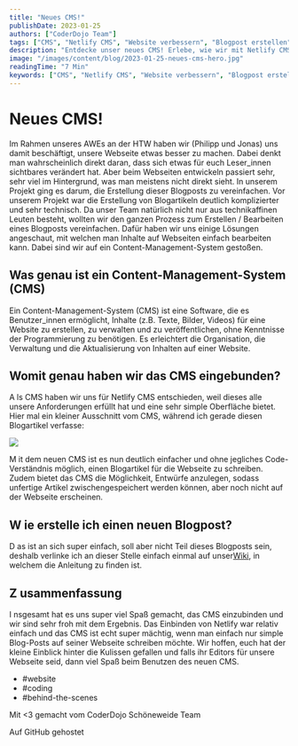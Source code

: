 ```yaml
---
title: "Neues CMS!"
publishDate: 2023-01-25
authors: ["CoderDojo Team"]
tags: ["CMS", "Netlify CMS", "Website verbessern", "Blogpost erstellen", "Content-Management", "Hinter den Kulissen", "Webseitenentwicklung", "einfaches Bloggen", "HTW Berlin", "CoderDojo Schöneweide"]
description: "Entdecke unser neues CMS! Erlebe, wie wir mit Netlify CMS die Blogpost-Erstellung für unsere Webseite vereinfacht haben. Einfache Bedienung für alle."
image: "/images/content/blog/2023-01-25-neues-cms-hero.jpg"
readingTime: "7 Min"
keywords: ["CMS", "Netlify CMS", "Website verbessern", "Blogpost erstellen", "Content-Management", "Hinter den Kulissen", "Webseitenentwicklung", "einfaches Bloggen", "HTW Berlin", "CoderDojo Schöneweide"]
---
```


# Neues CMS!

Im Rahmen unseres AWEs an der HTW haben wir (Philipp und Jonas) uns damit beschäftigt, unsere Webseite etwas besser zu machen. Dabei denkt man wahrscheinlich direkt daran, dass sich etwas für euch Leser_innen sichtbares verändert hat. Aber beim Webseiten entwickeln passiert sehr, sehr viel im Hintergrund, was man meistens nicht direkt sieht. In unserem Projekt ging es darum, die Erstellung dieser Blogposts zu vereinfachen. Vor unserem Projekt war die Erstellung von Blogartikeln deutlich komplizierter und sehr technisch. Da unser Team natürlich nicht nur aus technikaffinen Leuten besteht, wollten wir den ganzen Prozess zum Erstellen / Bearbeiten eines Blogposts vereinfachen. Dafür haben wir uns einige Lösungen angeschaut, mit welchen man Inhalte auf Webseiten einfach bearbeiten kann. Dabei sind wir auf ein Content-Management-System gestoßen.

## Was genau ist ein Content-Management-System (CMS)

Ein Content-Management-System (CMS) ist eine Software, die es Benutzer_innen ermöglicht, Inhalte (z.B. Texte, Bilder, Videos) für eine Website zu erstellen, zu verwalten und zu veröffentlichen, ohne Kenntnisse der Programmierung zu benötigen. Es erleichtert die Organisation, die Verwaltung und die Aktualisierung von Inhalten auf einer Website.

## Womit genau haben wir das CMS eingebunden?

A ls CMS haben wir uns für Netlify CMS entschieden, weil dieses alle unsere Anforderungen erfüllt hat und eine sehr simple Oberfläche bietet. Hier mal ein kleiner Ausschnitt vom CMS, während ich gerade diesen Blogartikel verfasse:

![](/images/cms/screenshot-from-2023-01-27-13-03-30.png)

M it dem neuen CMS ist es nun deutlich einfacher und ohne jegliches Code-Verständnis möglich, einen Blogartikel für die Webseite zu schreiben. Zudem bietet das CMS die Möglichkeit, Entwürfe anzulegen, sodass unfertige Artikel zwischengespeichert werden können, aber noch nicht auf der Webseite erscheinen.

## W ie erstelle ich einen neuen Blogpost?

D as ist an sich super einfach, soll aber nicht Teil dieses Blogposts sein, deshalb verlinke ich an dieser Stelle einfach einmal auf unser[Wiki](https://github.com/Coderdojo-Schoeneweide/website-hugo/blob/master/how-to-blog.md), in welchem die Anleitung zu finden ist.

## Z usammenfassung

I nsgesamt hat es uns super viel Spaß gemacht, das CMS einzubinden und wir sind sehr froh mit dem Ergebnis. Das Einbinden von Netlify war relativ einfach und das CMS ist echt super mächtig, wenn man einfach nur simple Blog-Posts auf seiner Webseite schreiben möchte. Wir hoffen, euch hat der kleine Einblick hinter die Kulissen gefallen und falls ihr Editors für unsere Webseite seid, dann viel Spaß beim Benutzen des neuen CMS.

- #website
- #coding
- #behind-the-scenes

Mit <3 gemacht vom CoderDojo Schöneweide Team

Auf GitHub gehostet

